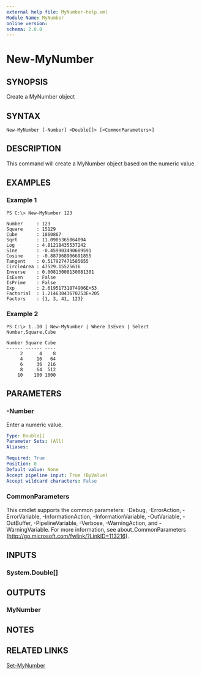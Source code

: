 ```yaml
---
external help file: MyNumber-help.xml
Module Name: MyNumber
online version: 
schema: 2.0.0
---
```


# New-MyNumber

## SYNOPSIS
Create a MyNumber object

## SYNTAX

```
New-MyNumber [-Number] <Double[]> [<CommonParameters>]
```

## DESCRIPTION
This command will create a MyNumber object based on the numeric value.

## EXAMPLES

### Example 1
```
PS C:\> New-MyNumber 123

Number     : 123
Square     : 15129
Cube       : 1860867
Sqrt       : 11.0905365064094
Log        : 4.81218435537242
Sine       : -0.459903490689591
Cosine     : -0.887968906691855
Tangent    : 0.517927471585655
CircleArea : 47529.15525616
Inverse    : 0.00813008130081301
IsEven     : False
IsPrime    : False
Exp        : 2.61951731874906E+53
Factorial  : 1.21463043670253E+205
Factors    : {1, 3, 41, 123}
```
### Example 2
```
PS C:\> 1..10 | New-MyNumber | Where IsEven | Select Number,Square,Cube

Number Square Cube
------ ------ ----
     2      4    8
     4     16   64
     6     36  216
     8     64  512
    10    100 1000
```
## PARAMETERS

### -Number
Enter a numeric value.

```yaml
Type: Double[]
Parameter Sets: (All)
Aliases: 

Required: True
Position: 0
Default value: None
Accept pipeline input: True (ByValue)
Accept wildcard characters: False
```

### CommonParameters
This cmdlet supports the common parameters: -Debug, -ErrorAction, -ErrorVariable, -InformationAction, -InformationVariable, -OutVariable, -OutBuffer, -PipelineVariable, -Verbose, -WarningAction, and -WarningVariable. For more information, see about_CommonParameters (http://go.microsoft.com/fwlink/?LinkID=113216).

## INPUTS

### System.Double[]

## OUTPUTS

### MyNumber

## NOTES

## RELATED LINKS
[Set-MyNumber]()
